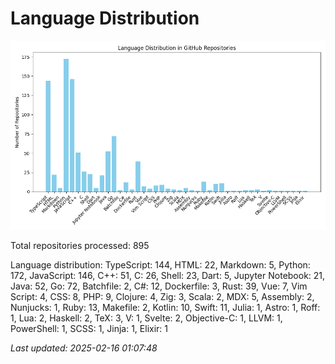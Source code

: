 # Language Distribution

![Language Distribution Chart](language_distribution_bar_chart.png)

Total repositories processed: 895

Language distribution:
TypeScript: 144, HTML: 22, Markdown: 5, Python: 172, JavaScript: 146, C++: 51, C: 26, Shell: 23, Dart: 5, Jupyter Notebook: 21, Java: 52, Go: 72, Batchfile: 2, C#: 12, Dockerfile: 3, Rust: 39, Vue: 7, Vim Script: 4, CSS: 8, PHP: 9, Clojure: 4, Zig: 3, Scala: 2, MDX: 5, Assembly: 2, Nunjucks: 1, Ruby: 13, Makefile: 2, Kotlin: 10, Swift: 11, Julia: 1, Astro: 1, Roff: 1, Lua: 2, Haskell: 2, TeX: 3, V: 1, Svelte: 2, Objective-C: 1, LLVM: 1, PowerShell: 1, SCSS: 1, Jinja: 1, Elixir: 1


_Last updated: 2025-02-16 01:07:48_
